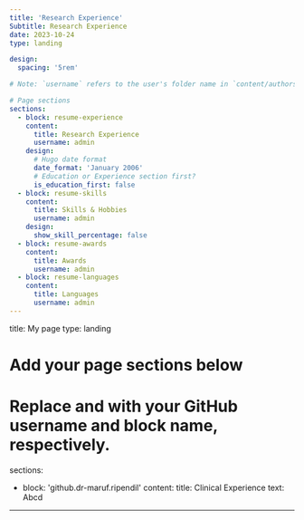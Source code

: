 ```yaml
---
title: 'Research Experience'
Subtitle: Research Experience
date: 2023-10-24
type: landing

design:
  spacing: '5rem'

# Note: `username` refers to the user's folder name in `content/authors/`

# Page sections
sections:
  - block: resume-experience
    content:
      title: Research Experience
      username: admin
    design:
      # Hugo date format
      date_format: 'January 2006'
      # Education or Experience section first?
      is_education_first: false
  - block: resume-skills
    content:
      title: Skills & Hobbies
      username: admin
    design:
      show_skill_percentage: false
  - block: resume-awards
    content:
      title: Awards
      username: admin
  - block: resume-languages
    content:
      title: Languages
      username: admin
---
```

title: My page
type: landing

# Add your page sections below
# Replace <USERNAME> and <BLOCK-NAME> with your GitHub username and block name, respectively.
sections:
  - block: 'github.dr-maruf.ripendil'
    content:
      title: Clinical Experience
      text: Abcd
---
